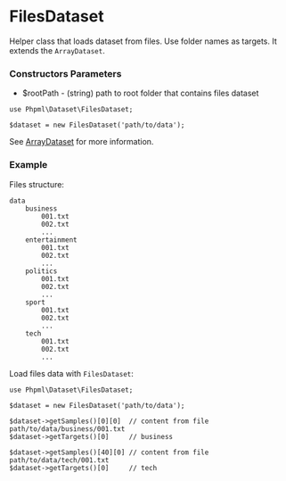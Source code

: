 # FilesDataset

Helper class that loads dataset from files. Use folder names as targets. It extends the `ArrayDataset`.

### Constructors Parameters

* $rootPath - (string) path to root folder that contains files dataset

```
use Phpml\Dataset\FilesDataset;

$dataset = new FilesDataset('path/to/data');
```

See [ArrayDataset](array-dataset.md) for more information.

### Example

Files structure:

```
data
    business
        001.txt
        002.txt
        ...
    entertainment
        001.txt
        002.txt
        ...
    politics
        001.txt
        002.txt
        ...
    sport
        001.txt
        002.txt
        ...
    tech
        001.txt
        002.txt
        ...
```

Load files data with `FilesDataset`: 

```
use Phpml\Dataset\FilesDataset;

$dataset = new FilesDataset('path/to/data');

$dataset->getSamples()[0][0]  // content from file path/to/data/business/001.txt
$dataset->getTargets()[0]     // business

$dataset->getSamples()[40][0] // content from file path/to/data/tech/001.txt
$dataset->getTargets()[0]     // tech
```
